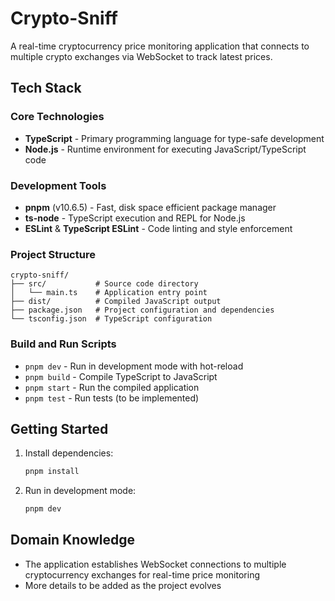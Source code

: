# Crypto-Sniff

A real-time cryptocurrency price monitoring application that connects to multiple crypto exchanges via WebSocket to track latest prices.

## Tech Stack

### Core Technologies
- **TypeScript** - Primary programming language for type-safe development
- **Node.js** - Runtime environment for executing JavaScript/TypeScript code

### Development Tools
- **pnpm** (v10.6.5) - Fast, disk space efficient package manager
- **ts-node** - TypeScript execution and REPL for Node.js
- **ESLint** & **TypeScript ESLint** - Code linting and style enforcement

### Project Structure
```
crypto-sniff/
├── src/           # Source code directory
│   └── main.ts    # Application entry point
├── dist/          # Compiled JavaScript output
├── package.json   # Project configuration and dependencies
└── tsconfig.json  # TypeScript configuration
```

### Build and Run Scripts
- `pnpm dev` - Run in development mode with hot-reload
- `pnpm build` - Compile TypeScript to JavaScript
- `pnpm start` - Run the compiled application
- `pnpm test` - Run tests (to be implemented)

## Getting Started

1. Install dependencies:
   ```bash
   pnpm install
   ```

2. Run in development mode:
   ```bash
   pnpm dev
   ```

## Domain Knowledge
- The application establishes WebSocket connections to multiple cryptocurrency exchanges for real-time price monitoring
- More details to be added as the project evolves
